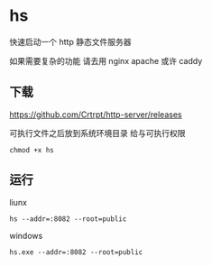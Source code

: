 # hs

快速启动一个 http 静态文件服务器

如果需要复杂的功能 请去用 nginx apache 或许 caddy


## 下载

https://github.com/Crtrpt/http-server/releases

可执行文件之后放到系统环境目录
给与可执行权限 
```
chmod +x hs
```

## 运行

liunx
```
hs --addr=:8082 --root=public
```
windows
```
hs.exe --addr=:8082 --root=public
```
